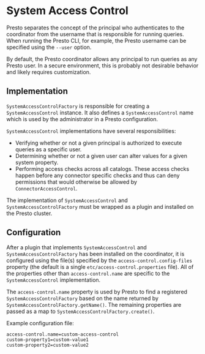 # System Access Control

Presto separates the concept of the principal who authenticates to the
coordinator from the username that is responsible for running queries. When
running the Presto CLI, for example, the Presto username can be specified using
the `--user` option.

By default, the Presto coordinator allows any principal to run queries as any
Presto user. In a secure environment, this is probably not desirable behavior
and likely requires customization.

## Implementation

`SystemAccessControlFactory` is responsible for creating a
`SystemAccessControl` instance. It also defines a `SystemAccessControl`
name which is used by the administrator in a Presto configuration.

`SystemAccessControl` implementations have several responsibilities:

* Verifying whether or not a given principal is authorized to execute queries as a specific user.
* Determining whether or not a given user can alter values for a given system property.
* Performing access checks across all catalogs. These access checks happen before
  any connector specific checks and thus can deny permissions that would otherwise
  be allowed by `ConnectorAccessControl`.

The implementation of `SystemAccessControl` and `SystemAccessControlFactory`
must be wrapped as a plugin and installed on the Presto cluster.

## Configuration

After a plugin that implements `SystemAccessControl` and
`SystemAccessControlFactory` has been installed on the coordinator, it is
configured using the file(s) specified by the `access-control.config-files`
property (the default is a single `etc/access-control.properties` file).
All of the properties other than `access-control.name` are specific to
the `SystemAccessControl` implementation.

The `access-control.name` property is used by Presto to find a registered
`SystemAccessControlFactory` based on the name returned by
`SystemAccessControlFactory.getName()`. The remaining properties are passed
as a map to `SystemAccessControlFactory.create()`.

Example configuration file:

```none
access-control.name=custom-access-control
custom-property1=custom-value1
custom-property2=custom-value2
```
